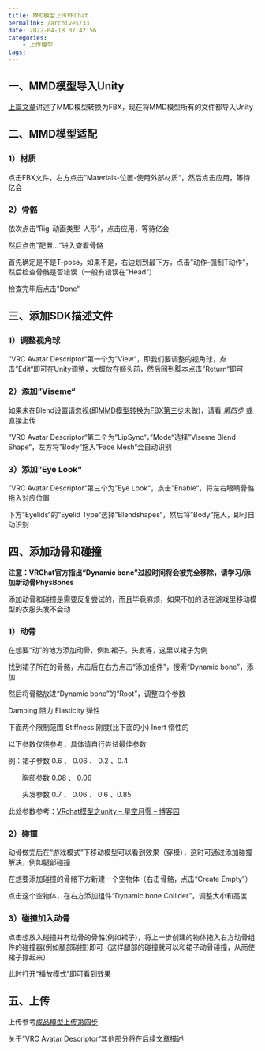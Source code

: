 ```yaml
---
title: MMD模型上传VRChat
permalink: /archives/33
date: 2022-04-18 07:42:56
categories:
    - 上传模型
tags:
---
```


## 一、MMD模型导入Unity

[上篇文章](/archives/29)讲述了MMD模型转换为FBX，现在将MMD模型所有的文件都导入Unity

## 二、MMD模型适配

### 1）材质

点击FBX文件，右方点击”Materials-位置-使用外部材质“，然后点击应用，等待亿会

### 2）骨骼

依次点击”Rig-动画类型-人形“，点击应用，等待亿会

然后点击”配置…“进入查看骨骼

首先确定是不是T-pose，如果不是，右边划到最下方，点击”动作-强制T动作“，然后检查骨骼是否错误（一般有错误在”Head“）

检查完毕后点击”Done“

## 三、添加SDK描述文件

### 1）调整视角球

”VRC Avatar Descriptor“第一个为”View“，即我们要调整的视角球，点击”Edit“即可在Unity调整，大概放在额头前，然后回到脚本点击”Return“即可

### 2）添加”Viseme“

如果未在Blend设置请忽视(即[MMD模型转换为FBX第三步](/archives/29)未做)，请看 *第四步* 或直接上传

”VRC Avatar Descriptor“第二个为”LipSync“，”Mode“选择”Viseme Blend Shape“，左方将”Body“拖入”Face Mesh“会自动识别

### 3）添加”Eye Look“

”VRC Avatar Descriptor“第三个为”Eye Look“，点击”Enable“，将左右眼睛骨骼拖入对应位置

下方”Eyelids“的”Eyelid Type“选择”Blendshapes“，然后将”Body“拖入，即可自动识别

## 四、添加动骨和碰撞

**注意：VRChat官方指出“Dynamic bone”过段时间将会被完全移除，请学习/添加新动骨PhysBones**

添加动骨和碰撞是需要反复尝试的，而且毕竟麻烦，如果不加的话在游戏里移动模型的衣服头发不会动

### 1）动骨

在想要“动”的地方添加动骨，例如裙子，头发等，这里以裙子为例

找到裙子所在的骨骼，点击后在右方点击“添加组件”，搜索“Dynamic bone”，添加

然后将骨骼放进“Dynamic bone”的“Root”，调整四个参数

Damping  阻力
Elasticity  弹性

下面两个限制范围
Stiffness   刚度(比下面的小)
Inert      惰性的

以下参数仅供参考，具体请自行尝试最佳参数

例：裙子参数 0.6 、 0.06 、 0.2 、0.4

　　胸部参数 0.08 、 0.06 

　　头发参数 0.7 、 0.06 、 0.6 、0.85

此处参数参考：[VRchat模型之unity – 星空月零 – 博客园](https://www.cnblogs.com/raitorei/p/12008887.html)

### 2）碰撞

动骨做完后在“游戏模式”下移动模型可以看到效果（穿模），这时可通过添加碰撞解决，例如腿部碰撞

在想要添加碰撞的骨骼下方新建一个空物体（右击骨骼，点击“Create Empty”）

点击这个空物体，在右方添加组件“Dynamic bone Collider”，调整大小和高度

### 3）碰撞加入动骨

点击想放入碰撞并有动骨的骨骼(例如裙子)，将上一步创建的物体拖入右方动骨组件的碰撞器(例如腿部碰撞)即可（这样腿部的碰撞就可以和裙子动骨碰撞，从而使裙子撑起来）

此时打开“播放模式”即可看到效果

## 五、上传

上传参考[成品模型上传第四步](/archives/19)

关于”VRC Avatar Descriptor“其他部分将在后续文章描述